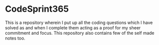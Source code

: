  # CodeSprint365
This is a repository wherein I put up all the coding questions which I have solved as and when I complete them acting as a proof for my sheer commitment and focus.
This repository also contains few of the self made notes too.
